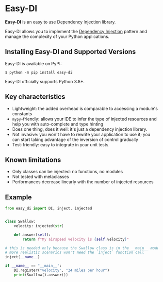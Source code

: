 # Easy-DI

**Easy-DI** is an easy to use Dependency Injection library.

Easy-DI allows you to implement the [Dependency Injection](https://en.wikipedia.org/wiki/Dependency_injection) pattern
and manage the complexity of your Python applications.

## Installing Easy-DI and Supported Versions

Easy-DI is available on PyPI:

```console
$ python -m pip install easy-di
```

Easy-DI officially supports Python 3.8+.

## Key characteristics

* Lightweight: the added overhead is comparable to accessing a module's constants
* `mypy`-friendly: allows your IDE to infer the type of injected resources and help you with auto-complete and type hinting
* Does one thing, does it well: it's just a dependency injection library.
* Not invasive: you won't have to rewrite your application to use it; you can start taking advantage of the inversion 
  of control gradually
* Test-friendly: easy to integrate in your unit tests.

## Known limitations

* Only classes can be injected: no functions, no modules
* Not tested with metaclasses
* Performances decrease linearly with the number of injected resources


## Example

```python
from easy_di import DI, inject, injected


class Swallow:
    velocity: injected(str)

    def answer(self):
        return f"My airspeed velocity is {self.velocity}"

# this is needed only because the Swallow class is in the __main__ module,
# more realistic scenarios won't need the `inject` function call
inject(__name__)

if __name__ == "__main__":
    DI.register("velocity", "24 miles per hour")
    print(Swallow().answer())

```